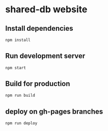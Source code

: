 # shared-db website

## Install dependencies

```sh
npm install
```

## Run development server

```sh
npm start
```

## Build for production

```sh
npm run build
```

## deploy on gh-pages branches

```sh
npm run deploy
```
